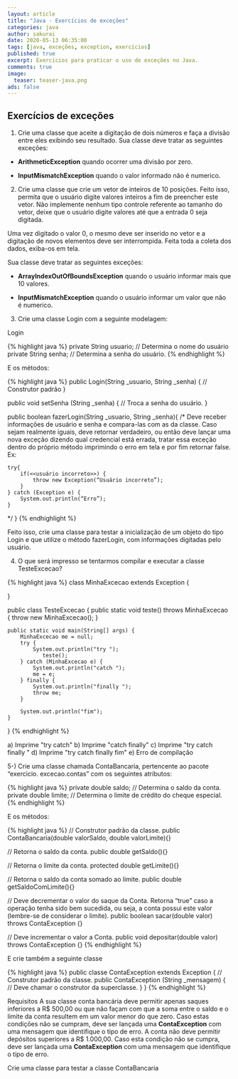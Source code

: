 ```yaml
---
layout: article
title: "Java - Exercícios de exceções"
categories: java
author: sakurai
date: 2020-05-13 06:35:00
tags: [java, exceções, exception, exercícios]
published: true
excerpt: Exercícios para praticar o uso de exceções no Java. 
comments: true
image:
  teaser: teaser-java.png
ads: false
---
```


## Exercícios de exceções

1. Crie uma classe que aceite a digitação de dois números e faça a divisão entre eles exibindo seu resultado. Sua classe deve tratar as seguintes exceções:

- **ArithmeticException** quando ocorrer uma divisão por zero.

- **InputMismatchException** quando o valor informado não é numerico.


2. Crie uma classe que crie um vetor de inteiros de 10 posições. Feito isso, permita que o usuário digite valores inteiros a fim de preencher este vetor. Não implemente nenhum tipo controle referente ao tamanho do vetor, deixe que o usuário digite valores até que a entrada 0 seja digitada.

Uma vez digitado o valor 0, o mesmo deve ser inserido no vetor e a digitação de novos elementos deve ser interrompida. Feita toda a coleta dos dados, exiba-os em tela.

Sua classe deve tratar as seguintes exceções:

- **ArrayIndexOutOfBoundsException** quando o usuário informar mais que 10 valores.

- **InputMismatchException** quando o usuário informar um valor que não é numerico.


3. Crie uma classe Login com a seguinte modelagem:

Login

{% highlight java %}
private String usuario; // Determina o nome do usuário
private String senha; // Determina a senha do usuário.
{% endhighlight %}

E os métodos:

{% highlight java %}
public Login(String _usuario, String _senha) {
	// Construtor padrão
}

public void setSenha (String _senha) {
	// Troca a senha do usuário.
}

public boolean fazerLogin(String _usuario, String _senha){
/*
	Deve receber informações de usuário e senha e compara-las com as da classe. Caso sejam realmente iguais, deve retornar verdadeiro, ou então deve lançar uma nova exceção dizendo qual credencial está errada, tratar essa exceção dentro do próprio método imprimindo o erro em tela e por fim retornar false.
	Ex:

	try{
		if(<<usuário incorreto>>) {
			throw new Exception(“Usuário incorreto”);
		}
	} catch (Exception e) {
		System.out.println(“Erro”);
	}
*/
}
{% endhighlight %}

Feito isso, crie uma classe para testar a inicialização de um objeto do tipo Login e que utilize o método fazerLogin, com informações digitadas pelo usuário.


4. O que será impresso se tentarmos compilar e executar a classe TesteExcecao?

{% highlight java %}
class MinhaExcecao extends Exception {
	
}

public class TesteExcecao {
	public static void teste() throws MinhaExcecao {
		throw new MinhaExcecao();
	}

	public static void main(String[] args) {
		MinhaExcecao me = null;
		try {
			System.out.println("try ");
               teste();
		} catch (MinhaExcecao e) {
			System.out.println("catch ");
			me = e;
		} finally {
			System.out.println("finally ");
			throw me;
		}

		System.out.println("fim");
	}
}
{% endhighlight %}

a) Imprime "try catch"
b) Imprime "catch finally"
c) Imprime "try catch finally "
d) Imprime "try catch finally fim"
e) Erro de compilação


5-) Crie uma classe chamada ContaBancaria, pertencente ao pacote “exercicio. excecao.contas” com os seguintes atributos:

{% highlight java %}
private double saldo; // Determina o saldo da conta.
private double limite; // Determina o limite de crédito do cheque especial.
{% endhighlight %}

E os métodos:

{% highlight java %}
// Construtor padrão da classe. 
public ContaBancaria(double valorSaldo, double valorLimite){}

// Retorna o saldo da conta.
public double getSaldo(){}

// Retorna o limite da conta.
protected double getLimite(){}

// Retorna o saldo da conta somado ao limite.
public double getSaldoComLimite(){}

// Deve decrementar o valor do saque da Conta. Retorna “true” caso a operação tenha sido bem sucedida, ou seja, a conta possui este valor (lembre-se de considerar o limite).
public boolean sacar(double valor) throws ContaException {}

// Deve incrementar o valor a Conta. 
public void depositar(double valor) throws ContaException {}
{% endhighlight %}

E crie também a seguinte classe 

{% highlight java %}
public classe ContaException extends Exception {
	// Construtor padrão da classe. 
	public ContaException (String _mensagem) {
		// Deve chamar o construtor da superclasse.
	}
}
{% endhighlight %}

Requisitos
A sua classe conta bancária deve permitir apenas saques inferiores a R$ 500,00 ou que não façam com que a soma entre o saldo e o limite da conta resultem em um valor menor do que zero. Caso estas condições não se cumpram, deve ser lançada uma **ContaException** com uma mensagem que identifique o tipo de erro. 
A conta não deve permitir depósitos superiores a R$ 1.000,00. Caso esta condição não se cumpra, deve ser lançada uma **ContaException** com uma mensagem que identifique o tipo de erro. 

Crie uma classe para testar a classe ContaBancaria